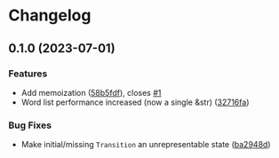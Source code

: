 # Changelog

## 0.1.0 (2023-07-01)


### Features

* Add memoization ([58b5fdf](https://github.com/alexpovel/betterletter-rs/commit/58b5fdf2ab6537a3cb4bff33acbd3e96b27cc5f7)), closes [#1](https://github.com/alexpovel/betterletter-rs/issues/1)
* Word list performance increased (now a single &str) ([32716fa](https://github.com/alexpovel/betterletter-rs/commit/32716fae902bb8c744b3898b73437e375539d469))


### Bug Fixes

* Make initial/missing `Transition` an unrepresentable state ([ba2948d](https://github.com/alexpovel/betterletter-rs/commit/ba2948de94205b6729a02b57f611d3a287138387))
